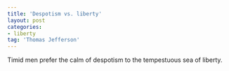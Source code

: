 ```yaml
---
title: 'Despotism vs. liberty'
layout: post
categories:
- liberty
tag: 'Thomas Jefferson'
---
```


Timid men prefer the calm of despotism to the tempestuous sea of liberty.